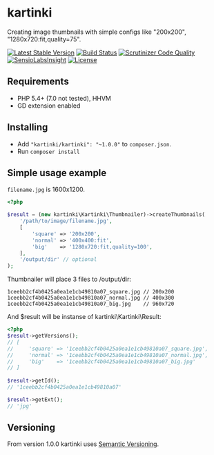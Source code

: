 # kartinki

Creating image thumbnails with simple configs like "200x200", "1280x720:fit,quality=75".

[![Latest Stable Version](https://poser.pugx.org/kartinki/kartinki/v/stable)](https://packagist.org/packages/kartinki/kartinki)
[![Build Status](https://travis-ci.org/kartinki/kartinki.svg?branch=master)](https://travis-ci.org/kartinki/kartinki)
[![Scrutinizer Code Quality](https://scrutinizer-ci.com/g/kartinki/kartinki/badges/quality-score.png?b=master)](https://scrutinizer-ci.com/g/kartinki/kartinki/?branch=master)
[![SensioLabsInsight](https://insight.sensiolabs.com/projects/cdfcdd4e-7b80-440c-80f1-9f0c3f69b117/mini.png)](https://insight.sensiolabs.com/projects/cdfcdd4e-7b80-440c-80f1-9f0c3f69b117)
[![License](https://poser.pugx.org/kartinki/kartinki/license)](https://packagist.org/packages/kartinki/kartinki)

## Requirements

* PHP 5.4+ (7.0 not tested), HHVM
* GD extension enabled

## Installing

* Add `"kartinki/kartinki": "~1.0.0"` to `composer.json`.
* Run `composer install`

## Simple usage example

`filename.jpg` is 1600x1200.

```php
<?php

$result = (new kartinki\Kartinki\Thumbnailer)->createThumbnails(
    '/path/to/image/filename.jpg',
    [
        'square' => '200x200',
        'normal' => '400x400:fit',
        'big'    => '1280x720:fit,quality=100',
    ],
    '/output/dir' // optional
);
```

Thumbnailer will place 3 files to /output/dir:

```
1ceebb2cf4b0425a0ea1e1cb49810a07_square.jpg // 200x200
1ceebb2cf4b0425a0ea1e1cb49810a07_normal.jpg // 400x300
1ceebb2cf4b0425a0ea1e1cb49810a07_big.jpg    // 960x720
```

And $result will be instanse of kartinki\Kartinki\Result:

```php
<?php
$result->getVersions();
// [
//     'square' => '1ceebb2cf4b0425a0ea1e1cb49810a07_square.jpg',
//     'normal' => '1ceebb2cf4b0425a0ea1e1cb49810a07_normal.jpg',
//     'big'    => '1ceebb2cf4b0425a0ea1e1cb49810a07_big.jpg'
// ]
 
$result->getId();
// '1ceebb2cf4b0425a0ea1e1cb49810a07'

$result->getExt();
// 'jpg'

```

## Versioning

From version 1.0.0 kartinki uses [Semantic Versioning](http://semver.org/).
